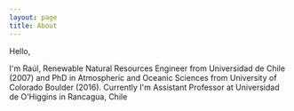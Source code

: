 ```yaml
---
layout: page
title: About
---
```


Hello,

I'm Raúl, Renewable Natural Resources Engineer from Universidad de Chile (2007) and PhD in Atmospheric and Oceanic Sciences from University of Colorado Boulder (2016). Currently I'm Assistant Professor at Universidad de O'Higgins in Rancagua, Chile

